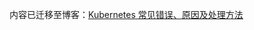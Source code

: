 内容已迁移至博客：[Kubernetes 常见错误、原因及处理方法](https://thiscute.world/posts/kubernetes-common-errors-and-solutions/)

